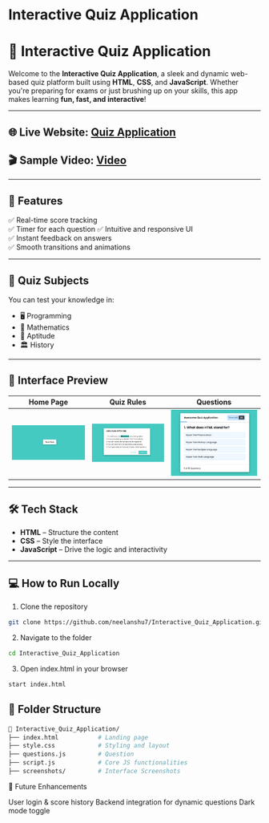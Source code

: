 # Interactive Quiz Application

# 🎯 Interactive Quiz Application

Welcome to the **Interactive Quiz Application**, a sleek and dynamic web-based quiz platform built using **HTML**, **CSS**, and **JavaScript**. Whether you're preparing for exams or just brushing up on your skills, this app makes learning **fun, fast, and interactive**!

---

## 🌐 Live Website: [Quiz Application](https://interactive-quiz-application-chi.vercel.app/)

## 🎬 Sample Video: [Video](https://drive.google.com/file/d/1cIiCMZzYux8HUHzfiNzVZ0Sjqnp1ddGT/view?usp=sharing)

---

## 🚀 Features

✅ Real-time score tracking  
✅ Timer for each question
✅ Intuitive and responsive UI  
✅ Instant feedback on answers  
✅ Smooth transitions and animations

---

## 🧠 Quiz Subjects

You can test your knowledge in:

- 🖥️ Programming  
- 🧮 Mathematics  
- 🧠 Aptitude  
- 🏛️ History  

---

## 📸 Interface Preview

| Home Page | Quiz Rules | Questions |
|----------------|--------------|-------------|
| ![Home](screenshots/home.png) | ![Rules](screenshots/rules.png) | ![Questions](screenshots/question.png) |

---

## 🛠️ Tech Stack

- **HTML** – Structure the content  
- **CSS** – Style the interface  
- **JavaScript** – Drive the logic and interactivity

---

## 💻 How to Run Locally

1. Clone the repository  
```bash
git clone https://github.com/neelanshu7/Interactive_Quiz_Application.git
```
2. Navigate to the folder
```bash
cd Interactive_Quiz_Application
```
3. Open index.html in your browser
```bash
start index.html
```
## 🧩 Folder Structure
```bash
📁 Interactive_Quiz_Application/
├── index.html           # Landing page
├── style.css            # Styling and layout
├── questions.js         # Question
├── script.js            # Core JS functionalities
├── screenshots/         # Interface Screenshots
```
📌 Future Enhancements
 
 User login & score history
 Backend integration for dynamic questions
 Dark mode toggle
